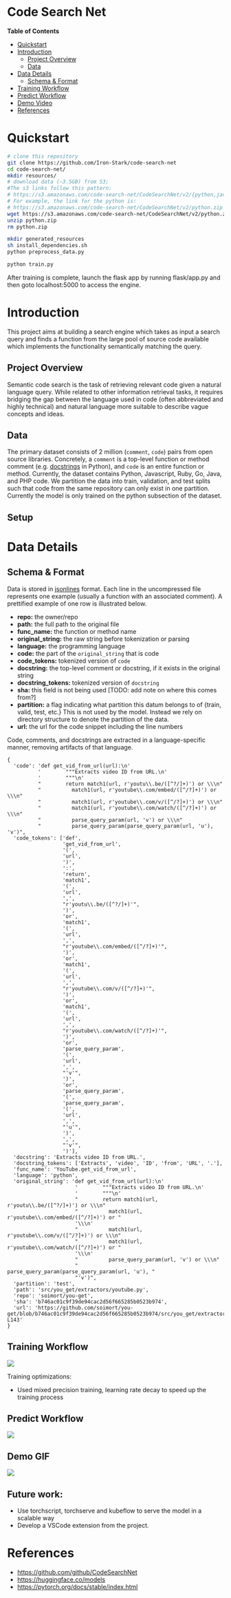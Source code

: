 # Code Search Net
**Table of Contents**

<!-- TOC depthFrom:1 depthTo:6 withLinks:1 updateOnSave:1 orderedList:0 -->

- [Quickstart](#quickstart)
- [Introduction](#introduction)
	- [Project Overview](#project-overview)
	- [Data](#data)
- [Data Details](#data-details)
	- [Schema & Format](#schema--format)
- [Training Workflow](#training-workflow)
- [Predict Workflow](#predict-workflow)
- [Demo Video](#demo-gif)
- [References](#references)

<!-- /TOC -->

# Quickstart

  ```bash
  # clone this repository
  git clone https://github.com/Iron-Stark/code-search-net
  cd code-search-net/
  mkdir resources/
  # download data (~3.5GB) from S3;
  #The s3 links follow this pattern:
  # https://s3.amazonaws.com/code-search-net/CodeSearchNet/v2/{python,java,go,php,ruby,javascript}.zip
  # For example, the link for the python is:
  # https://s3.amazonaws.com/code-search-net/CodeSearchNet/v2/python.zip
  wget https://s3.amazonaws.com/code-search-net/CodeSearchNet/v2/python.zip
  unzip python.zip
  rm python.zip
  
  mkdir generated_resources
  sh install_dependencies.sh
  python preprocess_data.py

  python train.py

  ```
After training is complete, launch the flask app by running flask/app.py and then goto localhost:5000 to access the engine.


# Introduction

This project aims at building a search engine which takes as input a search query and finds a function from the large pool of source code available which implements the functionality semantically matching the query.

## Project Overview
Semantic code search is the task of retrieving relevant code given a  natural language query. While related to other information retrieval tasks, it requires bridging the gap between the language used in  code (often abbreviated and highly technical) and natural language  more suitable to describe vague concepts and ideas.

## Data
The primary dataset consists of 2 million (`comment`, `code`) pairs from open source libraries.  Concretely, a `comment` is a top-level function or method comment (e.g. [docstrings](https://en.wikipedia.org/wiki/Docstring) in Python), and `code` is an entire function or method. Currently, the dataset contains Python, Javascript, Ruby, Go, Java, and PHP code.  We partition the data into train, validation, and test splits such that code from the same repository can only exist in one partition. Currently the model is only trained on the python subsection of the dataset. 

## Setup

# Data Details

## Schema & Format

Data is stored in [jsonlines](http://jsonlines.org/) format.  Each line in the uncompressed file represents one example (usually a function with an associated comment). A prettified example of one row is illustrated below.

- **repo:** the owner/repo
- **path:** the full path to the original file
- **func_name:** the function or method name
- **original_string:** the raw string before tokenization or parsing
- **language:** the programming language
- **code:** the part of the `original_string` that is code
- **code_tokens:** tokenized version of `code`
- **docstring:** the top-level comment or docstring, if it exists in the original string
- **docstring_tokens:** tokenized version of `docstring`
- **sha:** this field is not being used [TODO: add note on where this comes from?]
- **partition:** a flag indicating what partition this datum belongs to of {train, valid, test, etc.} This is not used by the model.  Instead we rely on directory structure to denote the partition of the data.
- **url:** the url for the code snippet including the line numbers

Code, comments, and docstrings are extracted in a language-specific manner, removing artifacts of that language.

```{json}
{
  'code': 'def get_vid_from_url(url):\n'
          '        """Extracts video ID from URL.\n'
          '        """\n'
          "        return match1(url, r'youtu\\.be/([^?/]+)') or \\\n"
          "          match1(url, r'youtube\\.com/embed/([^/?]+)') or \\\n"
          "          match1(url, r'youtube\\.com/v/([^/?]+)') or \\\n"
          "          match1(url, r'youtube\\.com/watch/([^/?]+)') or \\\n"
          "          parse_query_param(url, 'v') or \\\n"
          "          parse_query_param(parse_query_param(url, 'u'), 'v')",
  'code_tokens': ['def',
                  'get_vid_from_url',
                  '(',
                  'url',
                  ')',
                  ':',
                  'return',
                  'match1',
                  '(',
                  'url',
                  ',',
                  "r'youtu\\.be/([^?/]+)'",
                  ')',
                  'or',
                  'match1',
                  '(',
                  'url',
                  ',',
                  "r'youtube\\.com/embed/([^/?]+)'",
                  ')',
                  'or',
                  'match1',
                  '(',
                  'url',
                  ',',
                  "r'youtube\\.com/v/([^/?]+)'",
                  ')',
                  'or',
                  'match1',
                  '(',
                  'url',
                  ',',
                  "r'youtube\\.com/watch/([^/?]+)'",
                  ')',
                  'or',
                  'parse_query_param',
                  '(',
                  'url',
                  ',',
                  "'v'",
                  ')',
                  'or',
                  'parse_query_param',
                  '(',
                  'parse_query_param',
                  '(',
                  'url',
                  ',',
                  "'u'",
                  ')',
                  ',',
                  "'v'",
                  ')'],
  'docstring': 'Extracts video ID from URL.',
  'docstring_tokens': ['Extracts', 'video', 'ID', 'from', 'URL', '.'],
  'func_name': 'YouTube.get_vid_from_url',
  'language': 'python',
  'original_string': 'def get_vid_from_url(url):\n'
                      '        """Extracts video ID from URL.\n'
                      '        """\n'
                      "        return match1(url, r'youtu\\.be/([^?/]+)') or \\\n"
                      "          match1(url, r'youtube\\.com/embed/([^/?]+)') or "
                      '\\\n'
                      "          match1(url, r'youtube\\.com/v/([^/?]+)') or \\\n"
                      "          match1(url, r'youtube\\.com/watch/([^/?]+)') or "
                      '\\\n'
                      "          parse_query_param(url, 'v') or \\\n"
                      "          parse_query_param(parse_query_param(url, 'u'), "
                      "'v')",
  'partition': 'test',
  'path': 'src/you_get/extractors/youtube.py',
  'repo': 'soimort/you-get',
  'sha': 'b746ac01c9f39de94cac2d56f665285b0523b974',
  'url': 'https://github.com/soimort/you-get/blob/b746ac01c9f39de94cac2d56f665285b0523b974/src/you_get/extractors/youtube.py#L135-L143'
}
```
## Training Workflow

![](images/train_workflow.png)

Training optimizations:
- Used mixed precision training, learning rate decay to speed up the training process

## Predict Workflow

![](images/predict_workflow.png)


## Demo GIF

![](images/demo.gif)

## Future work:
- Use torchscript, torchserve and kubeflow to serve the model in a scalable way
- Develop a VSCode extension from the project.

# References
- https://github.com/github/CodeSearchNet
- https://huggingface.co/models
- https://pytorch.org/docs/stable/index.html